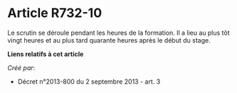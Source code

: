 # Article R732-10

Le scrutin se déroule pendant les heures de la formation. Il a lieu au plus tôt vingt heures et au plus tard quarante heures
après le début du stage.

**Liens relatifs à cet article**

_Créé par_:

  - Décret n°2013-800 du 2 septembre 2013 - art. 3

